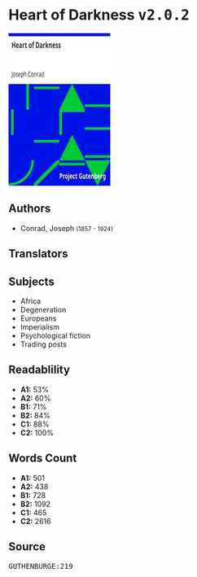 # Heart of Darkness <kbd>v2.0.2</kbd>

![](./cover.medium.jpg "")

## Authors


 - Conrad, Joseph <small>(1857 - 1924)</small>

## Translators



## Subjects


 - Africa
 - Degeneration
 - Europeans
 - Imperialism
 - Psychological fiction
 - Trading posts

## Readablility


 - **A1:** 53%
 - **A2:** 60%
 - **B1:** 71%
 - **B2:** 84%
 - **C1:** 88%
 - **C2:** 100%

## Words Count


 - **A1:** 501
 - **A2:** 438
 - **B1:** 728
 - **B2:** 1092
 - **C1:** 465
 - **C2:** 2616

## Source


<kbd>GUTHENBURGE:219</kbd>
